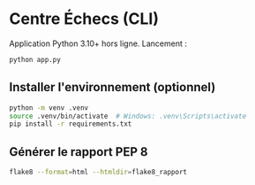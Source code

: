 # Centre Échecs (CLI)

Application Python 3.10+ hors ligne. Lancement :
```bash
python app.py
```

## Installer l'environnement (optionnel)
```bash
python -m venv .venv
source .venv/bin/activate  # Windows: .venv\Scripts\activate
pip install -r requirements.txt
```

## Générer le rapport PEP 8
```bash
flake8 --format=html --htmldir=flake8_rapport
```